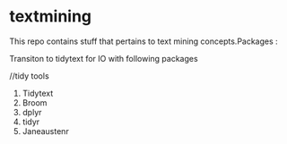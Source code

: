 # textmining

This repo contains stuff that pertains to text mining concepts.Packages : 

Transiton to tidytext for IO with following packages

//tidy tools 
1. Tidytext 
2. Broom 
3. dplyr 
4. tidyr
5. Janeaustenr 
